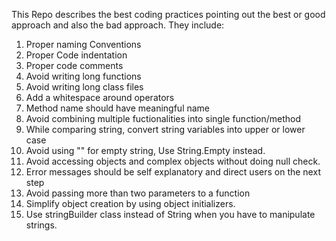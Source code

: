 This Repo describes the best coding practices pointing out the best or good approach and also the bad approach.
They include:
1. Proper naming Conventions
2. Proper Code indentation
3. Proper code comments
4. Avoid writing long functions
5. Avoid writing long class files
6. Add a whitespace around operators
7. Method name should have meaningful name
8. Avoid combining multiple fuctionalities into single function/method
9. While comparing string, convert string variables into upper or lower case
10. Avoid using "" for empty string, Use String.Empty instead.
11. Avoid accessing objects and complex objects without doing null check.
12. Error messages should be self explanatory and direct users on the next step
13. Avoid passing more than two parameters to a function
14. Simplify object creation by using object initializers.
15. Use stringBuilder class instead of String when you have to manipulate strings.
